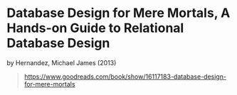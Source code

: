 # Database Design for Mere Mortals, A Hands-on Guide to Relational Database Design

by Hernandez, Michael James (2013)

> <https://www.goodreads.com/book/show/16117183-database-design-for-mere-mortals>
